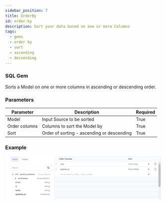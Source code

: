 ```yaml
---
sidebar_position: 7
title: OrderBy
id: order-by
description: Sort your data based on one or more Columns
tags:
  - gems
  - order by
  - sort
  - ascending
  - descending
---
```


<h3><span class="badge">SQL Gem</span></h3>

Sorts a Model on one or more columns in ascending or descending order.

### Parameters

| Parameter     | Description                                | Required |
| ------------- | ------------------------------------------ | -------- |
| Model         | Input Source to be sorted                  | True     |
| Order columns | Columns to sort the Model by               | True     |
| Sort          | Order of sorting - ascending or descending | True     |

### Example

![Example usage of OrderBy](./img/orderby_eg_0.png)
